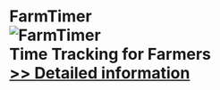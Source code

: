 # FarmTimer<br />![FarmTimer](https://mycommerce.akamaized.net/api/pimages/P206326/BIG/206326.GIF)<br />Time Tracking for Farmers<br />[>> Detailed information](https://secure.shareit.com/shareit/product.html?productid=206326&affiliateid=200057808)